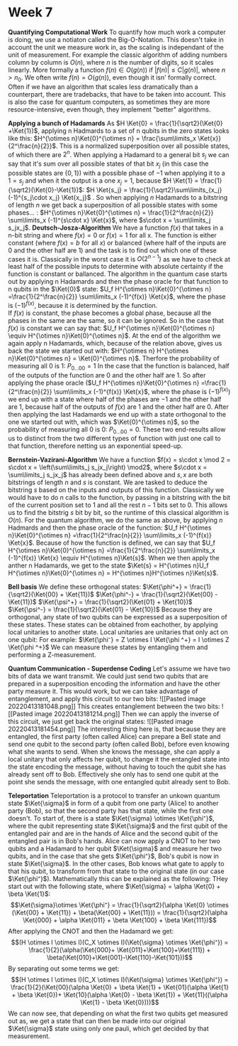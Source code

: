 # Week 7
**Quantifying Computational Work**
To quantify how much work a computer is doing, we use a notiaton called the Big-O-Notation. This doesn't take in account the unit we measure work in, as the scaling is independant of the unit of measurement. For example the classic algorithm of adding numbers column by column is $O(n)$, where $n$ is the number of digits, so it scales linearly.
More formally a function $f(n) \in O(g(n))$ if $|f(n)| \leq C |g(n)|$, where $n > n_0$. We often write $f(n) = O(g(n))$, even though it isn' formally correct.
Often if we have an algorithm that scales less dramatically than a counterpart, there are tradebacks, that have to be taken into account. This is also the case for quantum computers, as sometimes they are more resource-intensive, even though, they implement "better" algorithms.

**Applying a bunch of Hadamards**
As $H \Ket{0} = \frac{1}{\sqrt2}(\Ket{0} +\Ket{1})$, applying n Hadmards to a set of n qubits in the zero states looks like this: $H^{\otimes n}\Ket{0}^{\otimes n} = \frac{\sum\limits_x \Ket{x}}{2^\frac{n}{2}}$. This is a normalized superposition over all possible states, of which there are $2^n$. 
When applying a Hadamard to a general bit $s_j$ we can say that it's sum over all possible states of that bit $x_j$ (in this case 
 the possible states are $\{0,1\}$) with a possible phase of $-1$ when applying it to a $1 = s_j$ and when it the output is a one $x_j = 1$, because $H \Ket{1} = \frac{1}{\sqrt2}(\Ket{0}-\Ket{1})$: $H \Ket{s_j} = \frac{1}{\sqrt2}\sum\limits_{x_j} (-1)^{s_j\cdot x_j} \Ket{x_j}$ .
 So when applying $n$ Hadamards to a bitstring of length $n$ we get back a superposition of all possible states with some phases... : $H^{\otimes n}\Ket{0}^{\otimes n} = \frac{1}{2^\frac{n}{2}} \sum\limits_x (-1)^{s\cdot x} \Ket{x}$, where $s\cdot x = \sum\limits_j s_jx_j$. 
**Deutsch-Josza-Algorithm**
We have a function $f(x)$ that takes in a n-bit string and where $f(x) = 0$ or $f(x)=1$ for all x. The function is either constant (where $f(x) = b$ for all $x$) or balanced (where half of the inputs are $0$ and the other half are $1$) and the task is to find out which one of these cases it is. 
Classically in the worst case it is $O(2^{n-1})$ as we have to check at least half of the possible inputs to determine with absolute certainty if the function is constant or ballanced.
The algorithm in the quantum case starts out by applying n Hadamards and then the phase oracle for that function to n qubits in the $\Ket{0}$ state: $U_f H^{\otimes n}\Ket{0}^{\otimes n} =\frac{1}{2^\frac{n}{2}} \sum\limits_x (-1)^{f(x)} \Ket{x}$, where the phase is $(-1)^{f(x)}$, because it is determined by the function.  
If $f(x)$ is constant, the phase becomes a global phase, because all the phases in the same are the same, so it can be ignored. So in the case that $f(x)$ is constant we can say that: $U_f H^{\otimes n}\Ket{0}^{\otimes n} \equiv H^{\otimes n}\Ket{0}^{\otimes n}$. At the end of the algorithm we again apply n Hadamards, which, because of the relation above, gives us back the state we started out with: $H^{\otimes n} H^{\otimes n}\Ket{0}^{\otimes n} = \Ket{0}^{\otimes n}$. Therfore the probability of measuring all $0$ is 1: $P_{0...00} = 1$
In the case that the function is balanced, half of the outputs of the function are 0 and the other half are 1. So after applying the phase oracle ($U_f H^{\otimes n}\Ket{0}^{\otimes n} =\frac{1}{2^\frac{n}{2}} \sum\limits_x (-1)^{f(x)} \Ket{x}$, where the phase is $(-1)^{f(x)}$) we end up with a state where half of the phases are $-1$ and the other half are $1$, because half of the outputs of $f(x)$ are $1$ and the other half are $0$. After then applying the last Hadamards we end up with a state orthogonal to the one we started out with, which was $\Ket{0}^{\otimes n}$, so the probability of measuring all $0$  is 0: $P_{0...00} = 0$.
These two end-results allow us to distinct from the two different types of function with just one call to that function, therefore netting us an exponential speed-up.

**Bernstein-Vazirani-Algorithm**
We have a function $f(x) = s\cdot x \mod 2 = s\cdot x = \left(\sum\limits_j s_jx_j\right) \mod2$, where $s\cdot x = \sum\limits_j s_jx_j$  has already been defined above and $s,x$ are both bitstrings of length $n$ and $s$ is constant. We are tasked to deduce the bitstring $s$ based on the inputs and outputs of this function.
Classically we would have to do $n$ calls to the function, by passing in a bitstring with the bit of the current position set to $1$ and all the rest $n-1$ bits set to $0$. This allows us to find the bitstrig $s$ bit by bit, so the runtime of this classical algorithm is $O(n)$.
For the quantum algorithm, we do the same as above, by applying $n$ Hadmards and then the phase oracle of the function: $U_f H^{\otimes n}\Ket{0}^{\otimes n} =\frac{1}{2^\frac{n}{2}} \sum\limits_x (-1)^{f(x)} \Ket{x}$. Because of how the function is defined, we can say that $U_f H^{\otimes n}\Ket{0}^{\otimes n} =\frac{1}{2^\frac{n}{2}} \sum\limits_x (-1)^{f(x)} \Ket{x} \equiv  H^{\otimes n}\Ket{s}$. When we then apply the anther n Hadamards, we get to the state $\Ket{s} = H^{\otimes n}U_f H^{\otimes n}\Ket{0}^{\otimes n} = H^{\otimes n}H^{\otimes n}\Ket{s}$.

**Bell basis**
We define these orthogonal states:
$\Ket{\phi^+} = \frac{1}{\sqrt2}(\Ket{00} + \Ket{11})$
$\Ket{\phi^-} = \frac{1}{\sqrt2}(\Ket{00} - \Ket{11})$
$\Ket{\psi^+} = \frac{1}{\sqrt2}(\Ket{01} + \Ket{10})$
$\Ket{\psi^-} = \frac{1}{\sqrt2}(\Ket{01} - \Ket{10})$
Because they are orthogonal, any state of two qubits can be expressed as a superposition of these states. 
These states can be obtained from eachother, by applying local unitaries to another state. Local unitaries are unitaries that only act on one qubit:
For example: $\Ket{\phi⁻} = Z \otimes I \Ket{\phi ^+} = I \otimes Z \Ket{\phi ^+}$ 
We can measure these states by entangling them and performing a Z-measurement.

**Quantum Communication - Superdense Coding**
Let's assume we have two bits of data we want transmit. We could just send two qubits that are prepared in a superposition encoding the information and have the other party measure it. This would work, but we can take advantage of entanglement, and apply this circuit to our two bits:
![[Pasted image 20220413181048.png]]
This creates entanglement between the two bits:
 ![[Pasted image 20220413181214.png]]
 Then we can apply the inverse of this circuit, we just get back the original states:
 ![[Pasted image 20220413181454.png]]
The interesting thing here is, that because they are entangled, the first party (often called Alice) can prepare a Bell state and send one qubit to the second party (often called Bob), before even knowing what she wants to send. When she knows the message, she can apply a local unitary that only affects her qubit, to change it the entangled state into the state encoding the message, without having to touch the qubit she has already sent off to Bob. Effectively she only has to send one qubit at the point she sends the message, with one entangled qubit already sent to Bob.

**Teleportation**
Teleportation is a protocol to transfer an unkown quantum state $\Ket{\sigma}$ in form of a qubit from one party (Alice) to another party (Bob), so that the second party has that state, while the first one doesn't. 
To start of, there is a state $\Ket{\sigma} \otimes \Ket{\phi⁺}$, where the qubit representing state $\Ket{\sigma}$ and the first qubit of the entangled pair and are in the hands of Alice and the second qubit of the entangled pair is in Bob's hands.
Alice can now apply a CNOT to her two qubits and a Hadamard to her qubit $\Ket{\sigma}$ and measure her two qubits, and in the case that she gets $\Ket{\phi⁺}$, Bob's qubit is now in state $\Ket{\sigma}$. In the other cases, Bob knows what gate to apply to that his qubit, to transform from that state to the original state (in our case $\Ket{\phi⁺}$). 
Mathematically this can be explained as the following:
THey start out with the following state, where $\Ket{\sigma} = \alpha \Ket{0} + \beta \Ket{1}$:$$\Ket{\sigma}\otimes \Ket{\phi⁺} = \frac{1}{\sqrt2}(\alpha \Ket{0} \otimes (\Ket{00} + \Ket{11}) + \beta(\Ket{00} + \Ket{11})) = \frac{1}{\sqrt2}(\alpha \Ket{000} + \alpha \Ket{011}  + \beta \Ket{100} + \beta \Ket{111})$$
After applying the CNOT and then the Hadamard we get: $$(H \otimes I \otimes I)(C_X \otimes I)(\Ket{\sigma} \otimes \Ket{\phi⁺}) = \frac{1}{2}(\alpha(\Ket{000}+ \Ket{011}+\Ket{100}+\Ket{111}) + \beta(\Ket{010}+\Ket{001}-\Ket{110}-\Ket{101}))$$By separating out some terms we get:
$$(H \otimes I \otimes I)(C_X \otimes I)(\Ket{\sigma} \otimes \Ket{\phi⁺}) = \frac{1}{2}(\Ket{00}(\alpha \Ket{0} + \beta \Ket{1} + \Ket{01}(\alpha \Ket{1} + \beta \Ket{0})+ \Ket{10}(\alpha \Ket{0} - \beta \Ket{1}) + \Ket{11}((\alpha \Ket{1} - \beta \Ket{0})))$$
We can now see, that depending on what the first two qubits get measured out as, we get a state that can then be made into our original $\Ket{\sigma}$ state using only one pauli, which get decided by that measurement.